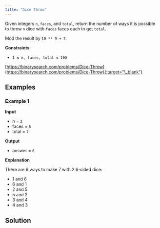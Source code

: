 ```yaml
---
title: "Dice Throw"
---
```


Given integers `n`, `faces`, and `total`, return the number of ways it is possible to throw `n` dice with `faces` faces each to get `total`.

Mod the result by `10 ** 9 + 7`.

**Constraints**

- `1 ≤ n, faces, total ≤ 100`

[https://binarysearch.com/problems/Dice-Throw](https://binarysearch.com/problems/Dice-Throw){:target="\_blank"}

## Examples

### Example 1

**Input**

- n = `2`
- faces = `6`
- total = `7`

**Output**

- answer = `6`

**Explanation**

There are 6 ways to make 7 with 2 6-sided dice:

- 1 and 6
- 6 and 1
- 2 and 5
- 5 and 2
- 3 and 4
- 4 and 3

## Solution

<script src="https://gist.github.com/yaeba/16da7be5123724fcf6eccc25581cef5a.js?file=Dice-Throw.py"></script>
